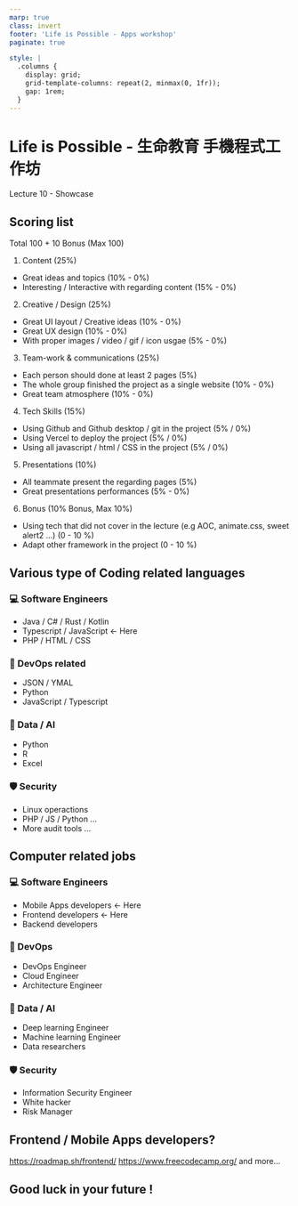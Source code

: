 ```yaml
---
marp: true
class: invert
footer: 'Life is Possible - Apps workshop'
paginate: true

style: |
  .columns {
    display: grid;
    grid-template-columns: repeat(2, minmax(0, 1fr));
    gap: 1rem;
  }
---
```


# Life is Possible - 生命教育 手機程式工作坊

Lecture 10 - Showcase

## Scoring list

Total 100 + 10 Bonus (Max 100)

1. Content (25%)
- Great ideas and topics (10% - 0%)
- Interesting / Interactive with regarding content (15% - 0%)

2. Creative / Design (25%)
- Great UI layout / Creative ideas (10% - 0%)
- Great UX design (10% - 0%)
- With proper images / video / gif / icon usgae (5% - 0%)

3. Team-work & communications (25%)
- Each person should done at least 2 pages (5%)
- The whole group finished the project as a single website (10% - 0%)
- Great team atmosphere (10% - 0%)

4. Tech Skills (15%)
- Using Github and Github desktop / git in the project (5% / 0%)
- Using Vercel to deploy the project (5% / 0%)
- Using all javascript / html / CSS in the project (5% / 0%)

5. Presentations (10%)
- All teammate present the regarding pages (5%)
- Great presentations performances (5% - 0%)

6. Bonus (10% Bonus, Max 10%)
- Using tech that did not cover in the lecture (e.g AOC, animate.css, sweet alert2 ...) (0 - 10 %)
- Adapt other framework in the project (0 - 10 %)


## Various type of Coding related languages

### 💻 Software Engineers
* Java / C# / Rust / Kotlin
* Typescript / JavaScript <- Here
* PHP / HTML / CSS

### 🔌 DevOps related
* JSON / YMAL
* Python
* JavaScript / Typescript 


### 📑 Data / AI
* Python
* R
* Excel

### 🛡 Security
* Linux operactions 
* PHP / JS / Python ...
* More audit tools ...


## Computer related jobs


### 💻 Software Engineers
* Mobile Apps developers <- Here
* Frontend developers <- Here
* Backend developers


### 🔌 DevOps 
* DevOps Engineer
* Cloud Engineer
* Architecture Engineer


### 📑 Data / AI
* Deep learning Engineer
* Machine learning Engineer
* Data researchers

### 🛡 Security
* Information Security Engineer 
* White hacker
* Risk Manager

## Frontend / Mobile Apps developers?
https://roadmap.sh/frontend/
https://www.freecodecamp.org/
and more...

## Good luck in your future !